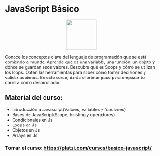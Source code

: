 # JavaScript Básico
<p align="center">
  <img width="100" src="https://static.platzi.com/media/achievements/badge-basicojs-e2ead888-428e-4f55-962c-8894aeaeacda.png">
</p>

Conoce los conceptos clave del lenguaje de programación que se está comiendo al mundo. Aprende qué es una variable, una función, un objeto y dónde se guardan esos valores. Descubre qué es Scope y cómo se utilizan los loops. Obtén las herramientas para saber cómo tomar decisiones y validar acciones. En este curso, darás el primer paso para empezar tu carrera como desarrollador.
## Material del curso:
- Introducción a Javascript(Valores, variables y funciones)
- Bases de JavaScript(Scope, hoisting y operadores)
- Condicionales en Js
- Loops en Js
- Objetos en Js
- Arrays en Js

### Tomar el curso: https://platzi.com/cursos/basico-javascript/
